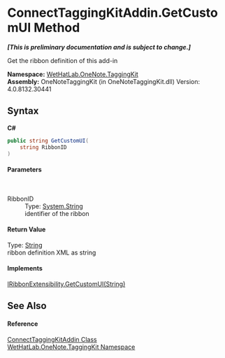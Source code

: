# ConnectTaggingKitAddin.GetCustomUI Method 
 _**\[This is preliminary documentation and is subject to change.\]**_

Get the ribbon definition of this add-in

**Namespace:**&nbsp;<a href="4e00c8ac-fc03-0e6d-d2fd-b2c7565a9aa0.md">WetHatLab.OneNote.TaggingKit</a><br />**Assembly:**&nbsp;OneNoteTaggingKit (in OneNoteTaggingKit.dll) Version: 4.0.8132.30441

## Syntax

**C#**<br />
``` C#
public string GetCustomUI(
	string RibbonID
)
```


#### Parameters
&nbsp;<dl><dt>RibbonID</dt><dd>Type: <a href="http://msdn2.microsoft.com/en-us/library/s1wwdcbf" target="_blank">System.String</a><br />identifier of the ribbon</dd></dl>

#### Return Value
Type: <a href="http://msdn2.microsoft.com/en-us/library/s1wwdcbf" target="_blank">String</a><br />ribbon definition XML as string

#### Implements
<a href="http://msdn2.microsoft.com/en-us/library/ff583445" target="_blank">IRibbonExtensibility.GetCustomUI(String)</a><br />

## See Also


#### Reference
<a href="c2bfb19f-308d-c12b-8fc8-09d0f526a39e.md">ConnectTaggingKitAddin Class</a><br /><a href="4e00c8ac-fc03-0e6d-d2fd-b2c7565a9aa0.md">WetHatLab.OneNote.TaggingKit Namespace</a><br />